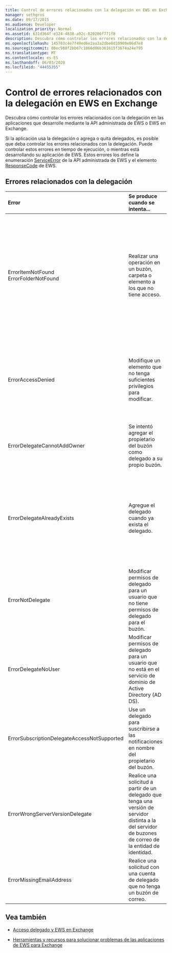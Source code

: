 ```yaml
---
title: Control de errores relacionados con la delegación en EWS en Exchange
manager: sethgros
ms.date: 09/17/2015
ms.audience: Developer
localization_priority: Normal
ms.assetid: 631d364f-e324-4838-a92c-820286f771f8
description: Descubra cómo controlar los errores relacionados con la delegación en las aplicaciones que desarrolle mediante la API administrada de EWS o EWS en Exchange.
ms.openlocfilehash: 145783c4e7f49ed6e2aa3a2dbe0d10909e06d7e8
ms.sourcegitcommit: 88ec988f2bb67c1866d06b361615f3674a24e795
ms.translationtype: MT
ms.contentlocale: es-ES
ms.lasthandoff: 06/03/2020
ms.locfileid: "44455355"
---
```

# <a name="handling-delegation-related-errors-in-ews-in-exchange"></a>Control de errores relacionados con la delegación en EWS en Exchange

Descubra cómo controlar los errores relacionados con la delegación en las aplicaciones que desarrolle mediante la API administrada de EWS o EWS en Exchange.
  
Si la aplicación usa la delegación o agrega o quita delegados, es posible que deba controlar los errores relacionados con la delegación. Puede controlar estos errores en tiempo de ejecución, o mientras está desarrollando su aplicación de EWS. Estos errores los define la enumeración [ServiceError](https://msdn.microsoft.com/library/microsoft.exchange.webservices.data.serviceerror%28v=exchg.80%29.aspx) de la API administrada de EWS y el elemento [ResponseCode](https://msdn.microsoft.com/library/4b84d670-74c9-4d6d-84e7-f0a9f76f0d93%28Office.15%29.aspx) de EWS. 
  
## <a name="delegation-related-errors"></a>Errores relacionados con la delegación

|**Error**|**Se produce cuando se intenta...**|**Controlarla por...**|
|:-----|:-----|:-----|
|ErrorItemNotFound  <br/> ErrorFolderNotFound  <br/> |Realizar una operación en un buzón, carpeta o elemento a los que no tiene acceso.  <br/> |Actualizar los permisos del delegado para permitirles tener acceso a la carpeta o al elemento mediante una llamada al método de la API administrada de EWS de [UpdateDelegates](https://msdn.microsoft.com/library/microsoft.exchange.webservices.data.exchangeservice.updatedelegates%28v=exchg.80%29.aspx) o a la operación de EWS [UpdateDelegate](https://msdn.microsoft.com/library/03f618ac-ad1a-4772-9b81-c5bb0f12d6ab%28Office.15%29.aspx) y, a continuación, volver a intentar la solicitud.  <br/> |
|ErrorAccessDenied  <br/> |Modifique un elemento que no tenga suficientes privilegios para modificar.  <br/> |Para actualizar los permisos de delegado, llame al método de la API administrada de EWS de **UpdateDelegate** o a la operación de EWS **UpdateDelegate** y, a continuación, vuelva a intentar la solicitud.  <br/> |
|ErrorDelegateCannotAddOwner  <br/> |Se intentó agregar el propietario del buzón como delegado a su propio buzón.  <br/> |[Agregar un usuario diferente como delegado](how-to-add-and-remove-delegates-by-using-ews-in-exchange.md), no el propietario del buzón.  <br/> |
|ErrorDelegateAlreadyExists  <br/> |Agregue el delegado cuando ya exista el delegado.  <br/> |No hace nada, porque el delegado ya existe para el propietario del buzón. O bien, si está intentando cambiar los permisos de un delegado existente, use el método **UpdateDelegates** o la operación **UpdateDelegate** .  <br/> |
|ErrorNotDelegate  <br/> |Modificar permisos de delegado para un usuario que no tiene permisos de delegado para el buzón.  <br/> |[Agregar el usuario como delegado](how-to-add-and-remove-delegates-by-using-ews-in-exchange.md) del buzón antes de intentar actualizar o quitar sus permisos.  <br/> |
|ErrorDelegateNoUser  <br/> |Modificar permisos de delegado para un usuario que no está en el servicio de dominio de Active Directory (AD DS).  <br/> |Crear el usuario en AD DS o corregir la información de delegado en la solicitud.  <br/> |
|ErrorSubscriptionDelegateAccessNotSupported  <br/> |Use un delegado para suscribirse a las notificaciones en nombre del propietario del buzón.  <br/> |Suscripción a notificaciones como propietario del buzón.  <br/> |
|ErrorWrongServerVersionDelegate  <br/> |Realice una solicitud a partir de un delegado que tenga una versión de servidor distinta a la del servidor de buzones de correo de la entidad de identidad.  <br/> |Uso de un delegado o adición de un delegado cuyo buzón tiene la misma versión de servidor que el propietario del buzón.  <br/> |
|ErrorMissingEmailAddress  <br/> |Realice una solicitud con una cuenta de delegado que no tenga un buzón de correo.  <br/> |Adición de un buzón a la cuenta del delegado.  <br/> |
   
## <a name="see-also"></a>Vea también


- [Acceso delegado y EWS en Exchange](delegate-access-and-ews-in-exchange.md)
    
- [Herramientas y recursos para solucionar problemas de las aplicaciones de EWS para Exchange](tools-and-resources-for-troubleshooting-ews-applications-for-exchange.md)
    

